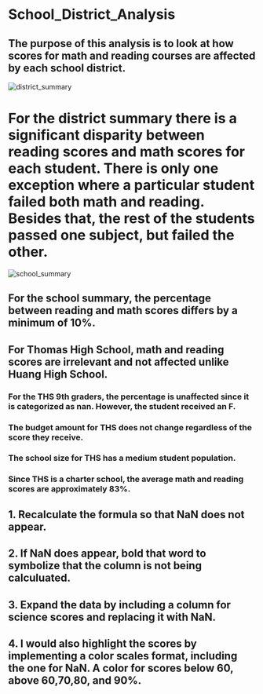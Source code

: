 # School_District_Analysis
## The purpose of this analysis is to look at how scores for math and reading courses are affected by each school district.
![district_summary](https://user-images.githubusercontent.com/89429991/180582604-9289be51-b40e-4aeb-a769-4297252a4531.PNG)
# For the district summary there is a significant disparity between reading scores and math scores for each student. There is only one exception where a particular student failed both math and reading. Besides that, the rest of the students passed one subject, but failed the other.
![school_summary](https://user-images.githubusercontent.com/89429991/180582821-26b66767-f6af-492a-827f-d2c970b9423f.PNG)
## For the school summary, the percentage between reading and math scores differs by a minimum of 10%.
## For Thomas High School, math and reading scores are irrelevant and not affected unlike Huang High School.
### For the THS 9th graders, the percentage is unaffected since it is categorized as nan. However, the student received an F.
### The budget amount for THS does not change regardless of the score they receive.
### The school size for THS has a medium student population.
### Since THS is a charter school, the average math and reading scores are approximately 83%.
## 1. Recalculate the formula so that NaN does not appear.
## 2. If NaN does appear, bold that word to symbolize that the column is not being calculuated.
## 3. Expand the data by including a column for science scores and replacing it with NaN.
## 4. I would also highlight the scores by implementing a color scales format, including the one for NaN. A color for scores below 60, above 60,70,80, and 90%.
